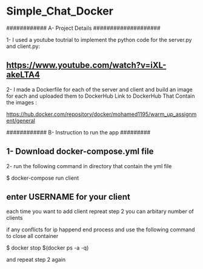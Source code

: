 # Simple_Chat_Docker #



############ A- Project Details ####################

1- I used a youtube toutrial to implement the python code for the server.py and client.py:

https://www.youtube.com/watch?v=iXL-akeLTA4
----------------------------------
2- I made a Dockerfile for each of the server and client and build an image for each and uploaded them to DockerHub
Link to DockerHub That Contain the images : 

https://hub.docker.com/repository/docker/mohamed1195/warm_up_assignment/general

############ B- Instruction to run the app #########

1- Download docker-compose.yml file
--------------------------------------
2- run the following command in directory that contain the yml file

$ docker-compose run client

enter USERNAME for your client
---------------------------------------
each time you want to add client repreat step 2 you can arbitary number of clients

if any conflicts for ip happend end process and use the following command to close all container

$ docker stop $(docker ps -a -q)

and repeat step 2 again
